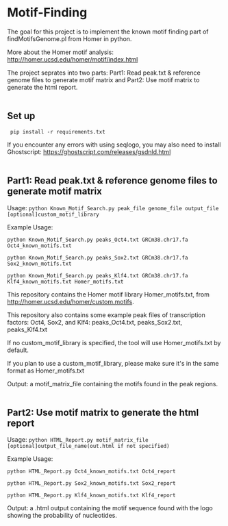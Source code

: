 # Motif-Finding
The goal for this project is to implement the known motif finding part of findMotifsGenome.pl from Homer in python.

More about the Homer motif analysis: http://homer.ucsd.edu/homer/motif/index.html

The project seprates into two parts: Part1: Read peak.txt & reference genome files to generate motif matrix and Part2: Use motif matrix to generate the html report.
<br/><br/>


## Set up
``` pip install -r requirements.txt```

If you encounter any errors with using seqlogo, you may also need to install Ghostscript: https://ghostscript.com/releases/gsdnld.html
<br/><br/>
## Part1: Read peak.txt & reference genome files to generate motif matrix
Usage: ```python Known_Motif_Search.py peak_file genome_file output_file [optional]custom_motif_library```

Example Usage:

```python Known_Motif_Search.py peaks_Oct4.txt GRCm38.chr17.fa Oct4_known_motifs.txt```

```python Known_Motif_Search.py peaks_Sox2.txt GRCm38.chr17.fa Sox2_known_motifs.txt```

```python Known_Motif_Search.py peaks_Klf4.txt GRCm38.chr17.fa Klf4_known_motifs.txt Homer_motifs.txt```

This repository contains the Homer motif library Homer_motifs.txt, from http://homer.ucsd.edu/homer/custom.motifs.

This repository also contains some example peak files of transcription factors: Oct4, Sox2, and Klf4: peaks_Oct4.txt, peaks_Sox2.txt, peaks_Klf4.txt

If no custom_motif_library is specified, the tool will use Homer_motifs.txt by default.

If you plan to use a custom_motif_library, please make sure it's in the same format as Homer_motifs.txt

Output: a motif_matrix_file containing the motifs found in the peak regions.
<br/><br/>

## Part2: Use motif matrix to generate the html report
Usage: ```python HTML_Report.py motif_matrix_file [optional]output_file_name(out.html if not specified)```

Example Usage:

```python HTML_Report.py Oct4_known_motifs.txt Oct4_report```

```python HTML_Report.py Sox2_known_motifs.txt Sox2_report```

```python HTML_Report.py Klf4_known_motifs.txt Klf4_report```

Output: a .html output containing the motif sequence found with the logo showing the probability of nucleotides. 
<br/><br/>

